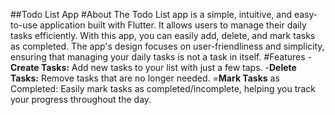 ##Todo List App
#About
The Todo List app is a simple, intuitive, and easy-to-use application built with Flutter. It allows users to manage their daily tasks efficiently. With this app, you can easily add, delete, and mark tasks as completed. The app's design focuses on user-friendliness and simplicity, ensuring that managing your daily tasks is not a task in itself.
#Features
-**Create Tasks:** Add new tasks to your list with just a few taps.
-**Delete Tasks:** Remove tasks that are no longer needed.
=**Mark Tasks** as Completed: Easily mark tasks as completed/incomplete, helping you track your progress throughout the day.
